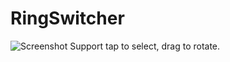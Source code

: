 # RingSwitcher
![Screenshot](https://drive.google.com/open?id=0BzC2eXVhKPFwNUpBY3BVaXBqR00)
Support tap to select, drag to rotate.

